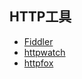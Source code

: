 ## HTTP工具

- [Fiddler](http://www.fiddler2.com/fiddler2/)
- [httpwatch](https://www.httpwatch.com/)
- [httpfox](https://addons.mozilla.org/en-US/firefox/addon/httpfox/)